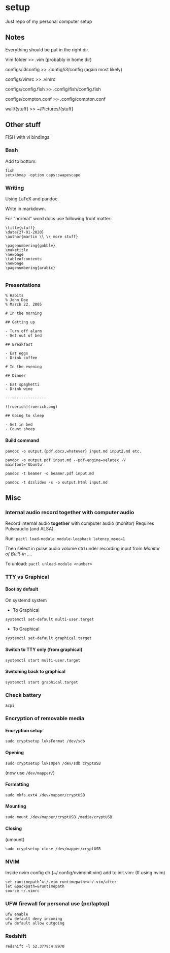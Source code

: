 # setup
Just repo of my personal computer setup


## Notes

Everything should be put in the right dir.

Vim folder >> .vim (probably in home dir)

configs/i3config >> .config/i3/config (again most likely)

configs/vimrc >> .vimrc

configs/config.fish >> .config/fish/config.fish

configs/compton.conf >> .config/compton.conf

wall/{stuff} >> ~/Pictures/{stuff}

## Other stuff

FISH with vi bindings

### Bash

Add to bottom:

```
fish
setxkbmap -option caps:swapescape
```

### Writing

Using LaTeX and pandoc.

Write in markdown.

For "normal" word docs use following front matter:

```
\title{stuff}
\date{27-01-2020}
\author{martin \\ \\ more stuff}

\pagenumbering{gobble}
\maketitle
\newpage
\tableofcontents
\newpage
\pagenumbering{arabic}


```
### Presentations

```
% Habits
% John Doe
% March 22, 2005

# In the morning

## Getting up

- Turn off alarm
- Get out of bed

## Breakfast

- Eat eggs
- Drink coffee

# In the evening

## Dinner

- Eat spaghetti
- Drink wine

------------------

![roerich](roerich.png)

## Going to sleep

- Get in bed
- Count sheep
```

#### Build command

`pandoc -o output.{pdf,docx,whatever} input.md input2.md etc.`

`pandoc -o output.pdf input.md --pdf-engine=xelatex -V mainfont='Ubuntu'`

`pandoc -t beamer -o beamer.pdf input.md`

`pandoc -t dzslides -s -o output.html input.md`

## Misc

### Internal audio record together with computer audio

Record internal audio **together** with computer audio (monitor)
Requires Pulseaudio (and ALSA).

Run:
`pactl load-module module-loopback latency_msec=1`

Then select in pulse audio volume ctrl under recording input from *Monitor of Built-in ...*.

To unload:
`pactl unload-module <number>`

### TTY vs Graphical

#### Boot by default

 On systemd system

- To Graphical

`systemctl set-default multi-user.target`

- To Graphical

`systemctl set-default graphical.target`

#### Switch to TTY only (from graphical)

`systemctl start multi-user.target`

#### Switching back to graphical

`systemctl start graphical.target`

### Check battery

`acpi`

### Encryption of removable media

#### Encryption setup

`sudo cryptsetup luksFormat /dev/sdb`

#### Opening

`sudo cryptsetup luksOpen /dev/sdb cryptUSB`

(now use `/dev/mapper/`)

#### Formatting

`sudo mkfs.ext4 /dev/mapper/cryptUSB`

#### Mounting

`sudo mount /dev/mapper/cryptUSB /media/cryptUSB`

#### Closing

(umount)

`sudo cryptsetup close /dev/mapper/cryptUSB`

### NVIM

Inside nvim config dir (~/.config/nvim/init.vim) add to init.vim:
(If using nvim)
```
set runtimepath^=~/.vim runtimepath+=~/.vim/after
let &packpath=&runtimepath
source ~/.vimrc
``` 

### UFW firewall for personal use (pc/laptop)

```
ufw enable
ufw default deny incoming
ufw default allow outgoing
```

### Redshift

```
redshift -l 52.3779:4.8970
```
